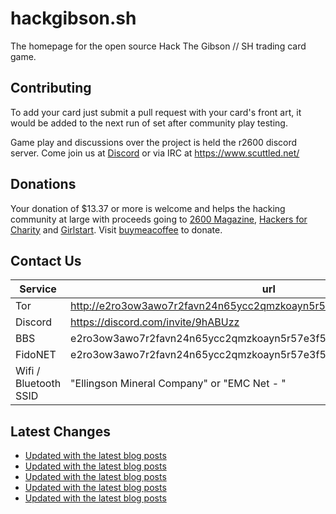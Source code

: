 # hackgibson.sh
The homepage for the open source Hack The Gibson // SH trading card game.


## Contributing

To add your card just submit a pull request with your card's front art, it would be added to the next run of set after community play testing.

Game play and discussions over the project is held the r2600 discord server. Come join us at [Discord](https://discord.com/invite/9hABUzz) or via IRC at https://www.scuttled.net/


## Donations

Your donation of $13.37 or more is welcome and helps the hacking community at large with proceeds going to [2600 Magazine](https://2600.com/), [Hackers for Charity](https://hackersforcharity.org) and [Girlstart](https://girlstart.org).  Visit [buymeacoffee](https://www.buymeacoffee.com/hackgibson.sh) to donate.


## Contact Us

Service | url
-|-
Tor | http://e2ro3ow3awo7r2favn24n65ycc2qmzkoayn5r57e3f56nvjwdcgg32ad.onion
Discord | https://discord.com/invite/9hABUzz
BBS | e2ro3ow3awo7r2favn24n65ycc2qmzkoayn5r57e3f56nvjwdcgg32ad.onion:23
FidoNET | e2ro3ow3awo7r2favn24n65ycc2qmzkoayn5r57e3f56nvjwdcgg32ad.onion:24554
Wifi / Bluetooth SSID | "Ellingson Mineral Company" or "EMC Net - <fidonet address>"

## Latest Changes
<!-- BLOG-POST-LIST:START -->
- [Updated with the latest blog posts](https://github.com/DFW2600/hackgibson.sh/commit/91f9d5591979b82d0f447d50bdb5c12120f95d48)
- [Updated with the latest blog posts](https://github.com/DFW2600/hackgibson.sh/commit/94df6291cb9e70ccdaa2b0115fa805b0272d4609)
- [Updated with the latest blog posts](https://github.com/DFW2600/hackgibson.sh/commit/574f2f8f4728eb138ee31cb15656b2e2d088d71d)
- [Updated with the latest blog posts](https://github.com/DFW2600/hackgibson.sh/commit/3964e7f898cda6ff18c8ab1f7148a65e3442abd9)
- [Updated with the latest blog posts](https://github.com/DFW2600/hackgibson.sh/commit/1fa94ee4218d1e4fffd2c7aee67f17427b9d6f12)
<!-- BLOG-POST-LIST:END -->
